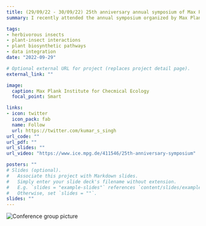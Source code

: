 ```yaml
---
title: (29/09/22 - 30/09/22) 25th anniversary annual symposium of Max Plank Institute for Checmical Ecology
summary: I recently attended the annual symposium organized by Max Plank society for Checmical Ecology, Jena on their 25th anniversary. It was a great event and I had a chance to meet Sarah O’Connor (Department of Natural Product Biosynthesis), Jonathan Gershenzon (Department of Biochemistry), Jakob Franke (Hannover University), Sandra Irmisch (Leiden University, The Netherland), Eric Schranz (Wageningen University, The Netherlands) and Radhika Venkatesan (Indian Institute of Science, Education and Research, Kolkata, India). I also got a chance to catch up with some old friends. I would like to congratulate Max Plank on their 25th anniversary and also like to thank for organizing such a great event.

tags:
- herbivorous insects
- plant-insect interactions
- plant biosynthetic pathways 
- data integration
date: "2022-09-29"

# Optional external URL for project (replaces project detail page).
external_link: ""

image:
  caption: Max Plank Institute for Checmical Ecology
  focal_point: Smart

links:
- icon: twitter
  icon_pack: fab
  name: Follow
  url: https://twitter.com/kumar_s_singh
url_code: ""
url_pdf: ""
url_slides: ""
url_video: "https://www.ice.mpg.de/411546/25th-anniversary-symposium"

posters: ""
# Slides (optional).
#   Associate this project with Markdown slides.
#   Simply enter your slide deck's filename without extension.
#   E.g. `slides = "example-slides"` references `content/slides/example-slides.md`.
#   Otherwise, set `slides = ""`.
slides: ""
---
```


![Conference group picture](/copenhagen_1.png)


<!--{{< youtube m80E1K75vDI >}}-->
 


